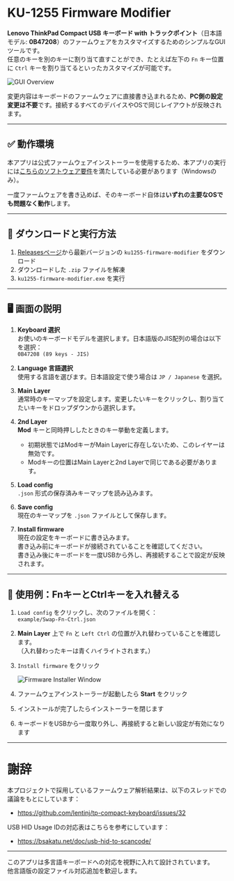 # KU-1255 Firmware Modifier

**Lenovo ThinkPad Compact USB キーボード with トラックポイント**（日本語モデル: **0B47208**）のファームウェアをカスタマイズするためのシンプルなGUIツールです。  
任意のキーを別のキーに割り当て直すことができ、たとえば左下の `Fn` キー位置に `Ctrl` キーを割り当てるといったカスタマイズが可能です。

![GUI Overview](https://github.com/haborite/ku1255-firmware-modifier/blob/main/python_ver/img/gui-overview-new.png)

変更内容はキーボードのファームウェアに直接書き込まれるため、**PC側の設定変更は不要**です。接続するすべてのデバイスやOSで同じレイアウトが反映されます。

---

## ✅ 動作環境

本アプリは公式ファームウェアインストーラーを使用するため、本アプリの実行には[こちらのソフトウェア要件](https://support.lenovo.com/jp/ja/solutions/pd026745-thinkpad-compact-usb-keyboard-with-trackpoint-overview-and-service-parts)を満たしている必要があります（Windowsのみ）。

一度ファームウェアを書き込めば、そのキーボード自体は**いずれの主要なOSでも問題なく動作**します。

---

## 🚀 ダウンロードと実行方法

1. [Releasesページ](https://github.com/haborite/ku1255-firmware-modifier/releases)から最新バージョンの `ku1255-firmware-modifier` をダウンロード
2. ダウンロードした `.zip` ファイルを解凍
3. `ku1255-firmware-modifier.exe` を実行

---

## 🖥️ 画面の説明

1. **Keyboard 選択**  
   お使いのキーボードモデルを選択します。日本語版のJIS配列の場合は以下を選択：  
   `0B47208 (89 keys - JIS)`

2. **Language 言語選択**  
   使用する言語を選びます。日本語設定で使う場合は `JP / Japanese` を選択。

3. **Main Layer**  
   通常時のキーマップを設定します。変更したいキーをクリックし、割り当てたいキーをドロップダウンから選択します。

4. **2nd Layer**  
   **Mod** キーと同時押ししたときのキー挙動を定義します。  
   - 初期状態ではModキーがMain Layerに存在しないため、このレイヤーは無効です。  
   - Modキーの位置はMain Layerと2nd Layerで同じである必要があります。

5. **Load config**  
   `.json` 形式の保存済みキーマップを読み込みます。

6. **Save config**  
   現在のキーマップを `.json` ファイルとして保存します。

7. **Install firmware**  
   現在の設定をキーボードに書き込みます。  
   書き込み前にキーボードが接続されていることを確認してください。  
   書き込み後にキーボードを一度USBから外し、再接続することで設定が反映されます。

---

## 🔧 使用例：FnキーとCtrlキーを入れ替える

1. `Load config` をクリックし、次のファイルを開く：  
   `example/Swap-Fn-Ctrl.json`
2. **Main Layer** 上で `Fn` と `Left Ctrl` の位置が入れ替わっていることを確認します。  
   （入れ替わったキーは青くハイライトされます。）
3. `Install firmware` をクリック

   ![Firmware Installer Window](https://github.com/user-attachments/assets/785abfd8-7b13-44aa-b505-b227ed7be4a9)

4. ファームウェアインストーラーが起動したら **Start** をクリック
5. インストールが完了したらインストーラーを閉じます
6. キーボードをUSBから一度取り外し、再接続すると新しい設定が有効になります

---

# 謝辞

本プロジェクトで採用しているファームウェア解析結果は、以下のスレッドでの議論をもとにしています：  
- https://github.com/lentinj/tp-compact-keyboard/issues/32

USB HID Usage IDの対応表はこちらを参考にしています：  
- https://bsakatu.net/doc/usb-hid-to-scancode/

---

このアプリは多言語キーボードへの対応を視野に入れて設計されています。  
他言語版の設定ファイル対応追加を歓迎します。
